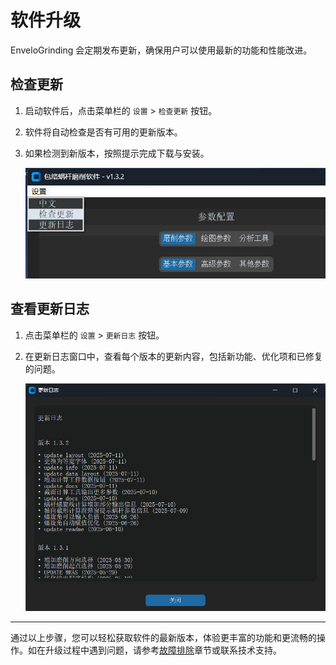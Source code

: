 # 软件升级

EnveloGrinding 会定期发布更新，确保用户可以使用最新的功能和性能改进。

## 检查更新

1. 启动软件后，点击菜单栏的 `设置` > `检查更新` 按钮。
2. 软件将自动检查是否有可用的更新版本。
3. 如果检测到新版本，按照提示完成下载与安装。

   ![检查更新界面](resources/update.jpg)

## 查看更新日志

1. 点击菜单栏的 `设置` > `更新日志` 按钮。
2. 在更新日志窗口中，查看每个版本的更新内容，包括新功能、优化项和已修复的问题。

   ![更新日志界面](resources/update_log.jpg)

---

通过以上步骤，您可以轻松获取软件的最新版本，体验更丰富的功能和更流畅的操作。如在升级过程中遇到问题，请参考[故障排除](troubleshooting/README.md)章节或联系技术支持。
